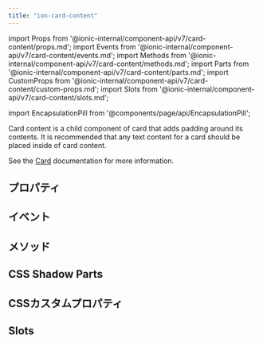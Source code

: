 ```yaml
---
title: "ion-card-content"
---
```

import Props from '@ionic-internal/component-api/v7/card-content/props.md';
import Events from '@ionic-internal/component-api/v7/card-content/events.md';
import Methods from '@ionic-internal/component-api/v7/card-content/methods.md';
import Parts from '@ionic-internal/component-api/v7/card-content/parts.md';
import CustomProps from '@ionic-internal/component-api/v7/card-content/custom-props.md';
import Slots from '@ionic-internal/component-api/v7/card-content/slots.md';

import EncapsulationPill from '@components/page/api/EncapsulationPill';


Card content is a child component of card that adds padding around its contents. It is recommended that any text content for a card should be placed inside of card content.

See the [Card](./card) documentation for more information.


## プロパティ
<Props />

## イベント
<Events />

## メソッド
<Methods />

## CSS Shadow Parts
<Parts />

## CSSカスタムプロパティ
<CustomProps />

## Slots
<Slots />
